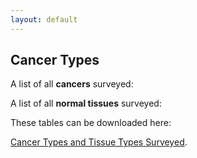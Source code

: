 ```yaml
---
layout: default
---
```


## Cancer Types

A list of all **cancers** surveyed:


A list of all **normal tissues** surveyed: 


These tables can be downloaded here:

[Cancer Types and Tissue Types Surveyed](https://drive.google.com/a/ucsd.edu/file/d/0B2LcGihi6iUWNEFhendLNmVHemM/view?usp=sharing).
